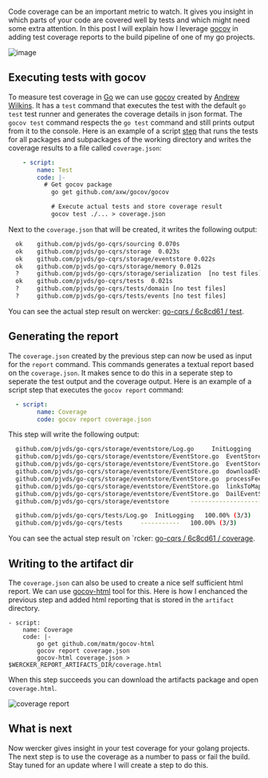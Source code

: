 Code coverage can be an important metric to watch. It gives you insight in which parts of your code are covered well by tests and which might need some extra attention. In this post I will explain how I leverage <a href="https://github.com/axw/gocov">gocov</a> in adding test coverage reports to the build pipeline of one of my go projects.

![image](http://f.cl.ly/items/3r151t3Q2a1o0w2K3c3V/52DD0AE7-E6D1-481C-B8AE-7727C180C0CC.jpg)

## Executing tests with gocov

To measure test coverage in [Go](http://golang.org) we can use [gocov](https://github.com/axw/gocov) created by [Andrew Wilkins](http://awilkins.id.au/). It has a `test` command that executes the test with the default `go test` test runner and generates the coverage details in json format. The `gocov test` command respects the `go test` command and still prints output from it to the console. Here is an example of a script [step](http://devcenter.wercker.com/articles/steps/) that runs the tests for all packages and subpackages of the working directory and writes the coverage results to a file called `coverage.json`:

``` yaml
    - script:
        name: Test
        code: |-
          # Get gocov package
            go get github.com/axw/gocov/gocov

            # Execute actual tests and store coverage result
            gocov test ./... > coverage.json
```

Next to the `coverage.json` that will be created, it writes the following output:

``` bash
  ok    github.com/pjvds/go-cqrs/sourcing 0.070s
  ok    github.com/pjvds/go-cqrs/storage  0.023s
  ok    github.com/pjvds/go-cqrs/storage/eventstore 0.022s
  ok    github.com/pjvds/go-cqrs/storage/memory 0.012s
  ?     github.com/pjvds/go-cqrs/storage/serialization  [no test files]
  ok    github.com/pjvds/go-cqrs/tests  0.021s
  ?     github.com/pjvds/go-cqrs/tests/domain [no test files]
  ?     github.com/pjvds/go-cqrs/tests/events [no test files]
```

You can see the actual step result on wercker: [go-cqrs / 6c8cd61 / test](https://app.wercker.com/#buildstep/51ffb8a9170dc79a480004e1).

## Generating the report

The `coverage.json` created by the previous step can now be used as input for the `report` command. This commands generates a textual report based on the `coverage.json`. It makes sence to do this in a seperate step to seperate the test output and the coverage output. Here is an example of a script step that executes the `gocov report` command:

``` yaml
  - script:
        name: Coverage
        code: gocov report coverage.json
```

This step will write the following output:

``` bash
  github.com/pjvds/go-cqrs/storage/eventstore/Log.go     InitLogging     100.00% (3/3)
  github.com/pjvds/go-cqrs/storage/eventstore/EventStore.go  EventStore.ReadStream   0.00% (0/27)
  github.com/pjvds/go-cqrs/storage/eventstore/EventStore.go  EventStore.WriteStream  0.00% (0/22)
  github.com/pjvds/go-cqrs/storage/eventstore/EventStore.go  downloadEvent     0.00% (0/13)
  github.com/pjvds/go-cqrs/storage/eventstore/EventStore.go  processFeed     0.00% (0/9)
  github.com/pjvds/go-cqrs/storage/eventstore/EventStore.go  linksToMap    0.00% (0/4)
  github.com/pjvds/go-cqrs/storage/eventstore/EventStore.go  DailEventStore    0.00% (0/1)
  github.com/pjvds/go-cqrs/storage/eventstore      ----------------------  3.80% (3/79)

  github.com/pjvds/go-cqrs/tests/Log.go  InitLogging   100.00% (3/3)
  github.com/pjvds/go-cqrs/tests     -----------   100.00% (3/3)
```

You can see the actual step result on `rcker: [go-cqrs / 6c8cd61 / coverage](https://app.wercker.com/#buildstep/51ffb8a9170dc79a480004e2).

## Writing to the artifact dir

The `coverage.json` can also be used to create a nice self sufficient html report. We can use [gocov-html](https://github.com/matm/gocov-html) tool for this. Here is how I enchanced the previous step and added html reporting that is stored in the `artifact` directory.

    - script:
        name: Coverage
        code: |-
            go get github.com/matm/gocov-html
            gocov report coverage.json
            gocov-html coverage.json > $WERCKER_REPORT_ARTIFACTS_DIR/coverage.html

When this step succeeds you can download the artifacts package and open `coverage.html`.

![coverage report](http://f.cl.ly/items/3L160B140h222X3w3s1C/Screen%20Shot%202013-08-05%20at%205.23.27%20PM.png)

## What is next

Now wercker gives insight in your test coverage for your golang projects. The next step is to use the coverage as a number to pass or fail the build. Stay tuned for an update where I will create a step to do this.
